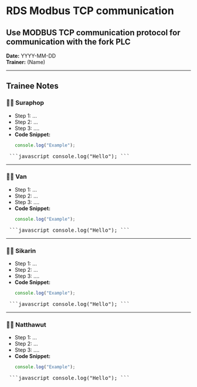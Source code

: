 # RDS Modbus TCP communication
## Use MODBUS TCP communication protocol for communication with the fork PLC
**Date:** YYYY-MM-DD  
**Trainer:** (Name)

---

## Trainee Notes

### 🧑‍💻 Suraphop
- Step 1: ...
- Step 2: ...
- Step 3: ....
- **Code Snippet:**
  ```javascript
  console.log("Example");
  ```
<pre> ```javascript console.log("Hello"); ``` </pre>

  



---

### 🧑‍💻 Van
- Step 1: ...
- Step 2: ...
- Step 3: ....
- **Code Snippet:**
  ```javascript
  console.log("Example");
  ```
<pre> ```javascript console.log("Hello"); ``` </pre>

---

### 🧑‍💻 Sikarin
- Step 1: ...
- Step 2: ...
- Step 3: ....
- **Code Snippet:**
  ```javascript
  console.log("Example");
  ```
<pre> ```javascript console.log("Hello"); ``` </pre>

---

### 🧑‍💻 Natthawut
- Step 1: ...
- Step 2: ...
- Step 3: ....
- **Code Snippet:**
  ```javascript
  console.log("Example");
  ```
<pre> ```javascript console.log("Hello"); ``` </pre>

